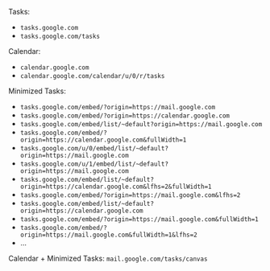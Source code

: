 Tasks:
- `tasks.google.com`
- `tasks.google.com/tasks`

Calendar:
- `calendar.google.com`
- `calendar.google.com/calendar/u/0/r/tasks`

Minimized Tasks:
- `tasks.google.com/embed/?origin=https://mail.google.com`
- `tasks.google.com/embed/?origin=https://calendar.google.com`
- `tasks.google.com/embed/list/~default?origin=https://mail.google.com`
- `tasks.google.com/embed/?origin=https://calendar.google.com&fullWidth=1`
- `tasks.google.com/u/0/embed/list/~default?origin=https://mail.google.com`
- `tasks.google.com/u/1/embed/list/~default?origin=https://mail.google.com`
- `tasks.google.com/embed/list/~default?origin=https://calendar.google.com&lfhs=2&fullWidth=1`
- `tasks.google.com/embed/?origin=https://mail.google.com&lfhs=2`
- `tasks.google.com/embed/list/~default?origin=https://calendar.google.com`
- `tasks.google.com/embed/?origin=https://mail.google.com&fullWidth=1`
- `tasks.google.com/embed/?origin=https://mail.google.com&fullWidth=1&lfhs=2`
- ...

Calendar + Minimized Tasks: `mail.google.com/tasks/canvas`
